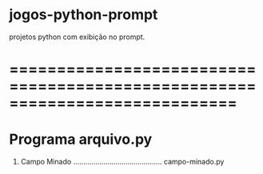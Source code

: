 # jogos-python-prompt
projetos python com exibição no prompt.

============================================================================
============================================================================
   Programa                                                  arquivo.py
============================================================================
1. Campo Minado ............................................ campo-minado.py
